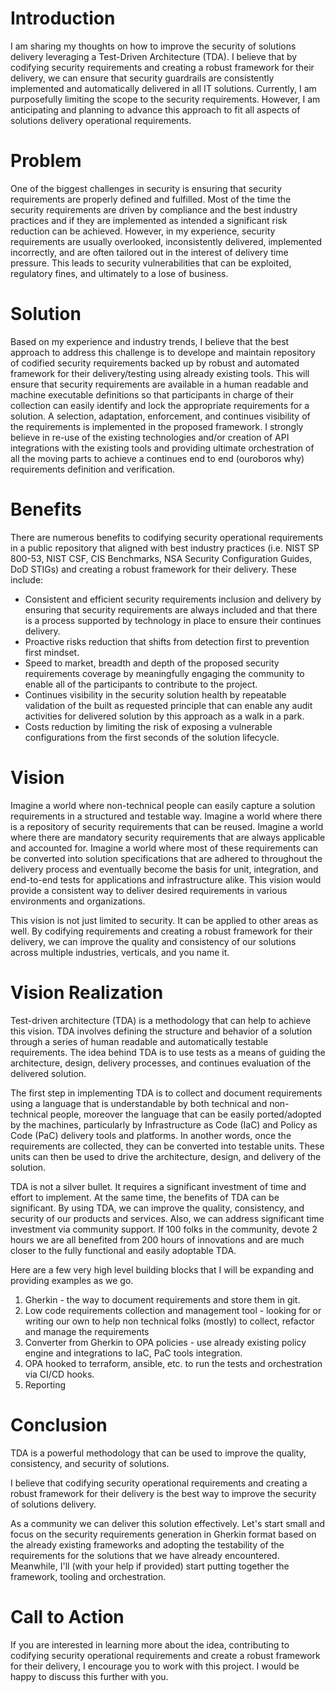 # Introduction

I am sharing my thoughts on how to improve the security of solutions delivery leveraging a Test-Driven Architecture (TDA). I believe that by codifying security requirements and creating a robust framework for their delivery, we can ensure that security guardrails are consistently implemented and automatically delivered in all IT solutions. Currently, I am purposefully limiting the scope to the security requirements. However, I am anticipating and planning to advance this approach to fit all aspects of solutions delivery operational requirements.

# Problem

One of the biggest challenges in security is ensuring that security requirements are properly defined and fulfilled. Most of the time the security requirements are driven by compliance and the best industry practices and if they are implemented as intended a significant risk reduction can be achieved. However, in my experience, security requirements are usually overlooked, inconsistently delivered, implemented incorrectly, and are often tailored out in the interest of delivery time pressure. This leads to security vulnerabilities that can be exploited, regulatory fines, and ultimately to a lose of business.

# Solution

Based on my experience and industry trends, I believe that the best approach to address this challenge is to develope and maintain repository of codified security requirements backed up by robust and automated framework for their delivery/testing using already existing tools. This will ensure that security requirements are available in a human readable and machine executable definitions so that participants in charge of their collection can easily identify and lock the appropriate requirements for a solution. A selection, adaptation, enforcement, and continues visibility of the requirements is implemented in the proposed framework. I strongly believe in re-use of the existing technologies and/or creation of API integrations with the existing tools and providing ultimate orchestration of all the moving parts to achieve a continues end to end (ouroboros why) requirements definition and verification.

# Benefits

There are numerous benefits to codifying security operational requirements in a public repository that aligned with best industry practices (i.e. NIST SP 800-53, NIST CSF, CIS Benchmarks, NSA Security Configuration Guides, DoD STIGs) and creating a robust framework for their delivery. These include:

* Consistent and efficient security requirements inclusion and delivery by ensuring that security requirements are always included and that there is a process supported by technology in place to ensure their continues delivery.
* Proactive risks reduction that shifts from detection first to prevention first mindset.
* Speed to market, breadth and depth of the proposed security requirements coverage by meaningfully engaging the community to enable all of the participants to contribute to the project.
* Continues visibility in the security solution health by repeatable validation of the built as requested principle that can enable any audit activities for delivered solution by this approach as a walk in a park.
* Costs reduction by limiting the risk of exposing a vulnerable configurations from the first seconds of the solution lifecycle.

# Vision

Imagine a world where non-technical people can easily capture a solution requirements in a structured and testable way. Imagine a world where there is a repository of security requirements that can be reused. Imagine a world where there are mandatory security requirements that are always applicable and accounted for. Imagine a world where most of these requirements can be converted into  solution specifications that are adhered to throughout the delivery process and eventually become the basis for unit, integration, and end-to-end tests for applications and infrastructure alike. This vision would provide a consistent way to deliver desired requirements in various environments and organizations.

This vision is not just limited to security. It can be applied to other areas as well. By codifying requirements and creating a robust framework for their delivery, we can improve the quality and consistency of our solutions across multiple industries, verticals, and you name it.

# Vision Realization

Test-driven architecture (TDA) is a methodology that can help to achieve this vision. TDA involves defining the structure and behavior of a solution through a series of human readable and automatically testable requirements. The idea behind TDA is to use tests as a means of guiding the architecture, design, delivery processes, and continues evaluation of the delivered solution.

The first step in implementing TDA is to collect and document requirements using a language that is understandable by both technical and non-technical people, moreover the language that can be easily ported/adopted by the machines, particularly by Infrastructure as Code (IaC) and Policy as Code (PaC) delivery tools and platforms. In another words, once the requirements are collected, they can be converted into testable units. These units can then be used to drive the architecture, design, and delivery of the solution.

TDA is not a silver bullet. It requires a significant investment of time and effort to implement. At the same time, the benefits of TDA can be significant. By using TDA, we can improve the quality, consistency, and security of our products and services. Also, we can address significant time investment via community support. If 100 folks in the community, devote 2 hours we are all benefited from 200 hours of innovations and are much closer to the fully functional and easily adoptable TDA.

Here are a few very high level building blocks that I will be expanding and providing examples as we go.
1. Gherkin - the way to document requirements and store them in git.
2. Low code requirements collection and management tool - looking for or writing our own to help non technical folks (mostly) to collect, refactor and manage the requirements
3. Converter from Gherkin to OPA policies - use already existing policy engine and integrations to IaC, PaC tools integration.
4. OPA hooked to terraform, ansible, etc. to run the tests and orchestration via CI/CD hooks.
5. Reporting

# Conclusion

TDA is a powerful methodology that can be used to improve the quality, consistency, and security of solutions.

I believe that codifying security operational requirements and creating a robust framework for their delivery is the best way to improve the security of solutions delivery.

As a community we can deliver this solution effectively. Let's start small and focus on the security requirements generation in Gherkin format based on the already existing frameworks and adopting the testability of the requirements for the solutions that we have already encountered. Meanwhile, I'll (with your help if provided) start putting together the framework, tooling and orchestration.

# Call to Action

If you are interested in learning more about the idea, contributing to codifying security operational requirements and create a robust framework for their delivery, I encourage you to work with this project. I would be happy to discuss this further with you.
